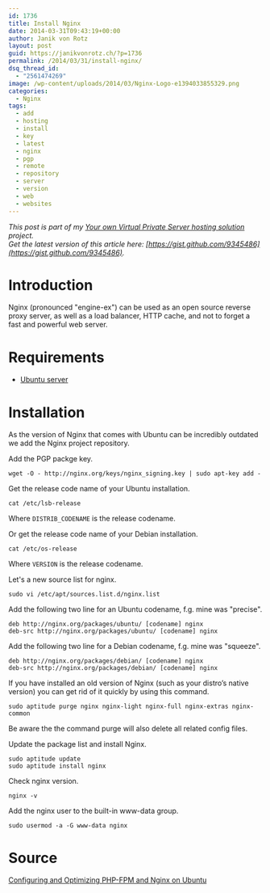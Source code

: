 ```yaml
---
id: 1736
title: Install Nginx
date: 2014-03-31T09:43:19+00:00
author: Janik von Rotz
layout: post
guid: https://janikvonrotz.ch/?p=1736
permalink: /2014/03/31/install-nginx/
dsq_thread_id:
  - "2561474269"
image: /wp-content/uploads/2014/03/Nginx-Logo-e1394033855329.png
categories:
  - Nginx
tags:
  - add
  - hosting
  - install
  - key
  - latest
  - nginx
  - pgp
  - remote
  - repository
  - server
  - version
  - web
  - websites
---
```

*This post is part of my [Your own Virtual Private Server hosting solution](http://janikvonrotz.ch/your-own-virtual-private-server-hosting-solution/) project.*  
*Get the latest version of this article here: [https://gist.github.com/9345486](https://gist.github.com/9345486).*  

# Introduction

Nginx (pronounced "engine-ex") can be used as an open source reverse proxy server, as well as a load balancer, HTTP cache, and not to forget a fast and powerful web server.
<!--more-->
# Requirements

* [Ubuntu server](https://janikvonrotz.ch/2014/03/13/deploy-ubuntu-server/)

# Installation

As the version of Nginx that comes with Ubuntu can be incredibly outdated we add the Nginx project repository.

Add the PGP packge key.

	wget -O - http://nginx.org/keys/nginx_signing.key | sudo apt-key add -
	
Get the release code name of your Ubuntu installation.

	cat /etc/lsb-release
		
Where `DISTRIB_CODENAME` is the release codename.

Or get the release code name of your Debian installation.

	cat /etc/os-release
		
Where `VERSION` is the release codename.

Let's a new source list for nginx. 

    sudo vi /etc/apt/sources.list.d/nginx.list
	
Add the following two line for an Ubuntu codename, f.g. mine was "precise".

    deb http://nginx.org/packages/ubuntu/ [codename] nginx
    deb-src http://nginx.org/packages/ubuntu/ [codename] nginx
	
Add the following two line for a Debian codename, f.g. mine was "squeeze".

    deb http://nginx.org/packages/debian/ [codename] nginx
    deb-src http://nginx.org/packages/debian/ [codename] nginx
	
If you have installed an old version of Nginx (such as your distro’s native version) you can get rid of it quickly by using this command.

    sudo aptitude purge nginx nginx-light nginx-full nginx-extras nginx-common
	
Be aware the the command purge will also delete all related config files.

Update the package list and install Nginx.

    sudo aptitude update
    sudo aptitude install nginx
	
Check nginx version.

    nginx -v

Add the nginx user to the built-in www-data group.

    sudo usermod -a -G www-data nginx

# Source

[Configuring and Optimizing PHP-FPM and Nginx on Ubuntu](http://blog.chrismeller.com/configuring-and-optimizing-php-fpm-and-nginx-on-ubuntu-or-debian)